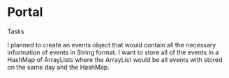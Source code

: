 # Portal
Tasks

I planned to create an events object that would contain all the necessary information of events in String format.
I want to store all of the events in a HashMap of ArrayLists where the ArrayList would be all events with stored on the same day
and the HashMap.
